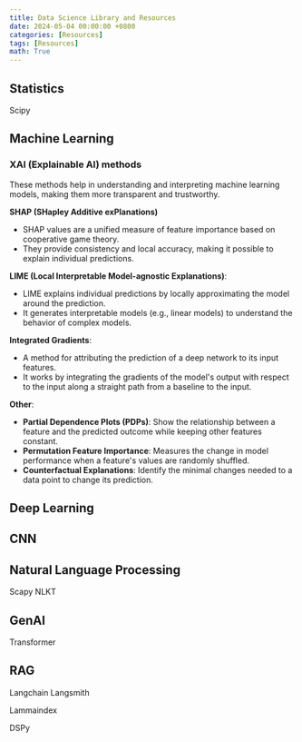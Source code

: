 ```yaml
---
title: Data Science Library and Resources
date: 2024-05-04 00:00:00 +0800
categories: [Resources]
tags: [Resources]
math: True
---
```


## Statistics

Scipy

## Machine Learning

### XAI (Explainable AI) methods

These methods help in understanding and interpreting machine learning models, making them more transparent and trustworthy.

**SHAP (SHapley Additive exPlanations)**

- SHAP values are a unified measure of feature importance based on cooperative game theory.
- They provide consistency and local accuracy, making it possible to explain individual predictions.

**LIME (Local Interpretable Model-agnostic Explanations)**:

- LIME explains individual predictions by locally approximating the model around the prediction.
- It generates interpretable models (e.g., linear models) to understand the behavior of complex models.

**Integrated Gradients**:

- A method for attributing the prediction of a deep network to its input features.
- It works by integrating the gradients of the model's output with respect to the input along a straight path from a baseline to the input.

**Other**:

- **Partial Dependence Plots (PDPs)**: Show the relationship between a feature and the predicted outcome while keeping other features constant.
- **Permutation Feature Importance**: Measures the change in model performance when a feature's values are randomly shuffled.
- **Counterfactual Explanations**: Identify the minimal changes needed to a data point to change its prediction.

## Deep Learning

## CNN

## Natural Language Processing

Scapy
NLKT

## GenAI

Transformer

## RAG

Langchain
Langsmith

Lammaindex

DSPy

##

##
